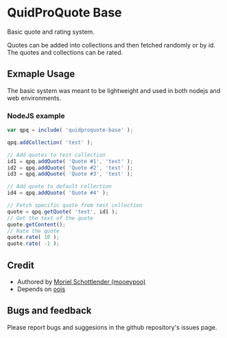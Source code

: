 # QuidProQuote Base

Basic quote and rating system.

Quotes can be added into collections and then fetched randomly or by id. The quotes and collections can be rated.


## Exmaple Usage
The basic system was meant to be lightweight and used in both nodejs and web environments.

### NodeJS example
```javascript
var qpq = include( 'quidproquote-base' );

qpq.addCollection( 'test' );

// Add quotes to test collection
id1 = qpq.addQuote( 'Quote #1', 'test' );
id2 = qpq.addQuote( 'Quote #2', 'test' );
id3 = qpq.addQuote( 'Quote #3', 'test' );

// Add quote to default collection
id4 = qpq.addQuote( 'Quote #4' );

// Fetch specific quote from test collection
quote = qpq.getQuote( 'test', id1 );
// Get the text of the quote
quote.getContent();
// Rate the quote
quote.rate( 10 );
quote.rate( -1 );
```
## Credit
* Authored by [Moriel Schottlender (mooeypoo)](https://github.com/mooeypoo/)
* Depends on [oojs](https://www.mediawiki.org/wiki/OOjs)

## Bugs and feedback
Please report bugs and suggesions in the github repository's issues page.

